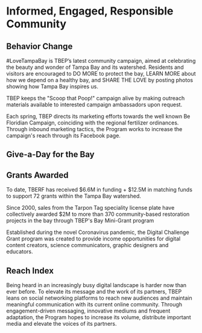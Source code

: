 # Informed, Engaged, Responsible Community

## Behavior Change 

\#LoveTampaBay is TBEP’s latest community campaign, aimed at celebrating the beauty and wonder of Tampa Bay and its watershed. Residents and visitors are encouraged to DO MORE to protect the bay, LEARN MORE about how we depend on a healthy bay, and SHARE THE LOVE by posting photos showing how Tampa Bay inspires us.

TBEP keeps the "Scoop that Poop!" campaign alive by making outreach materials available to interested campaign ambassadors upon request.

Each spring, TBEP directs its marketing efforts towards the well known Be Floridian Campaign, coinciding with the regional fertilizer ordinances. Through inbound marketing tactics, the Program works to increase the campaign's reach through its Facebook page.

## Give-a-Day for the Bay

## Grants Awarded

To date, TBERF has received $6.6M in funding + $12.5M in matching funds to support 72 grants within the Tampa Bay watershed.

Since 2000, sales from the Tarpon Tag speciality license plate have collectively awarded $2M to more than 370 community-based restoration projects in the bay through TBEP's Bay Mini-Grant program

Established during the novel Coronavirus pandemic, the Digital Challenge Grant program was created to provide income opportunities for digital content creators, science communicators, graphic designers and educators.

## Reach Index

Being heard in an increasingly busy digital landscape is harder now than ever before. To elevate its message and the work of its partners, TBEP leans on social networking platforms to reach new audiences and maintain meaningful communication with its current online community. Through engagement-driven messaging, innovative mediums and frequent adaptation, the Program hopes to increase its volume, distribute important media and elevate the voices of its partners.
